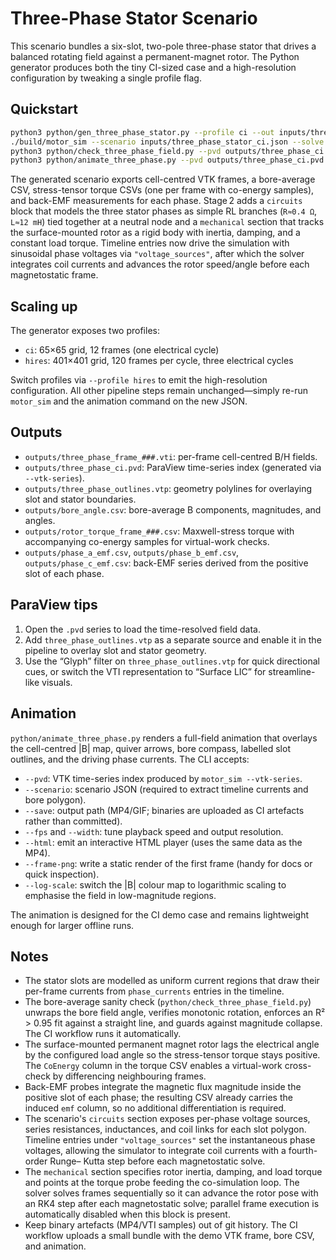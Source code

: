 # Three-Phase Stator Scenario

This scenario bundles a six-slot, two-pole three-phase stator that drives a
balanced rotating field against a permanent-magnet rotor. The Python generator
produces both the tiny CI-sized case and a high-resolution configuration by
tweaking a single profile flag.

## Quickstart

```bash
python3 python/gen_three_phase_stator.py --profile ci --out inputs/three_phase_stator_ci.json
./build/motor_sim --scenario inputs/three_phase_stator_ci.json --solve --vtk-series outputs/three_phase_ci.pvd --tol 5e-6 --max-iters 40000
python3 python/check_three_phase_field.py --pvd outputs/three_phase_ci.pvd --scenario inputs/three_phase_stator_ci.json
python3 python/animate_three_phase.py --pvd outputs/three_phase_ci.pvd --scenario inputs/three_phase_stator_ci.json --save three_phase_demo.mp4 --frame-png three_phase_demo.png
```

The generated scenario exports cell-centred VTK frames, a bore-average CSV,
stress-tensor torque CSVs (one per frame with co-energy samples), and
back-EMF measurements for each phase. Stage 2 adds a `circuits` block that
models the three stator phases as simple RL branches (`R≈0.4 Ω`, `L≈12 mH`)
tied together at a neutral node and a `mechanical` section that tracks the
surface-mounted rotor as a rigid body with inertia, damping, and a constant
load torque. Timeline entries now drive the simulation with sinusoidal phase
voltages via `"voltage_sources"`, after which the solver integrates coil
currents and advances the rotor speed/angle before each magnetostatic frame.

## Scaling up

The generator exposes two profiles:

- `ci`: 65×65 grid, 12 frames (one electrical cycle)
- `hires`: 401×401 grid, 120 frames per cycle, three electrical cycles

Switch profiles via `--profile hires` to emit the high-resolution configuration.
All other pipeline steps remain unchanged—simply re-run `motor_sim` and the
animation command on the new JSON.

## Outputs

- `outputs/three_phase_frame_###.vti`: per-frame cell-centred B/H fields.
- `outputs/three_phase_ci.pvd`: ParaView time-series index (generated via
  `--vtk-series`).
- `outputs/three_phase_outlines.vtp`: geometry polylines for overlaying slot
  and stator boundaries.
- `outputs/bore_angle.csv`: bore-average B components, magnitudes, and angles.
- `outputs/rotor_torque_frame_###.csv`: Maxwell-stress torque with accompanying
  co-energy samples for virtual-work checks.
- `outputs/phase_a_emf.csv`, `outputs/phase_b_emf.csv`, `outputs/phase_c_emf.csv`:
  back-EMF series derived from the positive slot of each phase.

## ParaView tips

1. Open the `.pvd` series to load the time-resolved field data.
2. Add `three_phase_outlines.vtp` as a separate source and enable it in the
   pipeline to overlay slot and stator geometry.
3. Use the “Glyph” filter on `three_phase_outlines.vtp` for quick directional
   cues, or switch the VTI representation to “Surface LIC” for streamline-like
   visuals.

## Animation

`python/animate_three_phase.py` renders a full-field animation that overlays the
cell-centred |B| map, quiver arrows, bore compass, labelled slot outlines, and
the driving phase currents. The CLI accepts:

- `--pvd`: VTK time-series index produced by `motor_sim --vtk-series`.
- `--scenario`: scenario JSON (required to extract timeline currents and bore
  polygon).
- `--save`: output path (MP4/GIF; binaries are uploaded as CI artefacts rather
  than committed).
- `--fps` and `--width`: tune playback speed and output resolution.
- `--html`: emit an interactive HTML player (uses the same data as the MP4).
- `--frame-png`: write a static render of the first frame (handy for docs or
  quick inspection).
- `--log-scale`: switch the |B| colour map to logarithmic scaling to emphasise
  the field in low-magnitude regions.

The animation is designed for the CI demo case and remains lightweight enough
for larger offline runs.

## Notes

- The stator slots are modelled as uniform current regions that draw their
  per-frame currents from `phase_currents` entries in the timeline.
- The bore-average sanity check (`python/check_three_phase_field.py`) unwraps
  the bore field angle, verifies monotonic rotation, enforces an R² > 0.95 fit
  against a straight line, and guards against magnitude collapse. The CI
  workflow runs it automatically.
- The surface-mounted permanent magnet rotor lags the electrical angle by the
  configured load angle so the stress-tensor torque stays positive. The
  `CoEnergy` column in the torque CSV enables a virtual-work cross-check by
  differencing neighbouring frames.
- Back-EMF probes integrate the magnetic flux magnitude inside the positive slot
  of each phase; the resulting CSV already carries the induced `emf` column, so
  no additional differentiation is required.
- The scenario's `circuits` section exposes per-phase voltage sources, series
  resistances, inductances, and coil links for each slot polygon. Timeline
  entries under `"voltage_sources"` set the instantaneous phase voltages,
  allowing the simulator to integrate coil currents with a fourth-order Runge–
  Kutta step before each magnetostatic solve.
- The `mechanical` section specifies rotor inertia, damping, and load torque and
  points at the torque probe feeding the co-simulation loop. The solver solves
  frames sequentially so it can advance the rotor pose with an RK4 step after
  each magnetostatic solve; parallel frame execution is automatically disabled
  when this block is present.
- Keep binary artefacts (MP4/VTI samples) out of git history. The CI workflow
  uploads a small bundle with the demo VTK frame, bore CSV, and animation.
